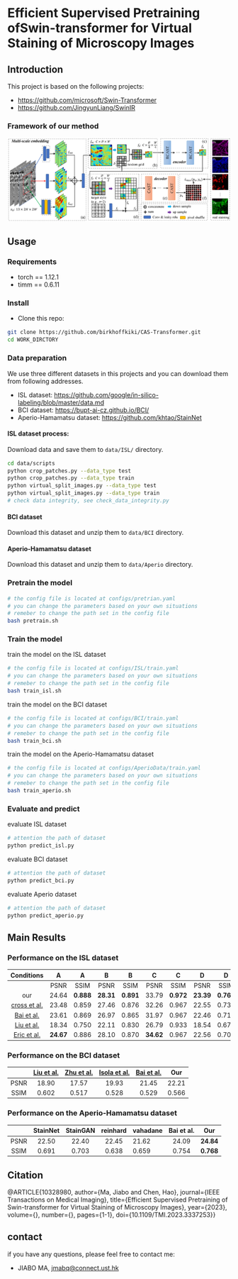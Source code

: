 # Efficient Supervised Pretraining ofSwin-transformer for Virtual Staining of Microscopy Images

## Introduction

This project is based on the following projects:  

* https://github.com/microsoft/Swin-Transformer
* https://github.com/JingyunLiang/SwinIR

### Framework of our method

![framework](./assets/fig3.png)

## Usage

### Requirements

* torch == 1.12.1
* timm == 0.6.11

### Install

- Clone this repo:

```bash
git clone https://github.com/birkhoffkiki/CAS-Transformer.git
cd WORK_DIRCTORY
```

### Data preparation

We use three different datasets in this projects and you can download them from following addresses.  
* ISL dataset: https://github.com/google/in-silico-labeling/blob/master/data.md 
* BCI dataset: https://bupt-ai-cz.github.io/BCI/
* Aperio-Hamamatsu dataset: https://github.com/khtao/StainNet

#### ISL dataset process:  

Download data and save them to ```data/ISL/``` directory.

```bash
cd data/scripts
python crop_patches.py --data_type test
python crop_patches.py --data_type train
python virtual_split_images.py --data_type test
python virtual_split_images.py --data_type train
# check data integrity, see check_data_integrity.py
```

#### BCI dataset
Download this dataset and unzip them to ```data/BCI``` directory.

#### Aperio-Hamamatsu dataset
Download this dataset and unzip them to ```data/Aperio``` directory.

### Pretrain the model

```bash
# the config file is located at configs/pretrian.yaml
# you can change the parameters based on your own situations
# remeber to change the path set in the config file
bash pretrain.sh
```

### Train the model

train the model on the ISL dataset  

```bash
# the config file is located at configs/ISL/train.yaml
# you can change the parameters based on your own situations
# remeber to change the path set in the config file
bash train_isl.sh
```
train the model on the BCI dataset

```bash
# the config file is located at configs/BCI/train.yaml
# you can change the parameters based on your own situations
# remeber to change the path set in the config file
bash train_bci.sh
```

train the model on the Aperio-Hamamatsu dataset

```bash
# the config file is located at configs/AperioData/train.yaml
# you can change the parameters based on your own situations
# remeber to change the path set in the config file
bash train_aperio.sh
```

### Evaluate and predict

evaluate ISL dataset

```python
# attention the path of dataset
python predict_isl.py
```

evaluate BCI dataset
```python
# attention the path of dataset
python predict_bci.py
```

evaluate Aperio dataset
```python
# attention the path of dataset
python predict_aperio.py
```

## Main Results

### Performance on the ISL dataset

|  Conditions  |     A     |     A     |     B     |     B     |     C     |     C     |     D     |     D     |    Avg    |    Avg    |
|:------------:|:---------:|:---------:|:---------:|:---------:|:---------:|:---------:|:---------:|:---------:|:---------:|:---------:|
|              |    PSNR   |    SSIM   |    PSNR   |    SSIM   |    PSNR   |    SSIM   |    PSNR   |    SSIM   |    PSNR   |    SSIM   |
|      our     |   24.64   | **0.888** | **28.31** | **0.891** |   33.79   | **0.972** | **23.39** | **0.761** | **28.38** | **0.888** |
| [cross et al.](https://link.springer.com/content/pdf/10.1038/s41598-022-12914-x.pdf) |   23.48   |   0.859   |   27.46   |   0.876   |   32.26   |   0.967   |   22.55   |   0.738   |   27.36   |   0.873   |
|  [Bai et al.](https://downloads.spj.sciencemag.org/bmef/2022/9786242.pdf)  |   23.61   |   0.869   |   26.97   |   0.865   |   31.97   |   0.967   |   22.46   |   0.712   |   27.03   |   0.860   |
|  [Liu et al.](https://ieeexplore.ieee.org/stamp/stamp.jsp?arnumber=8964264)  |   18.34   |   0.750   |   22.11   |   0.830   |   26.79   |   0.933   |   18.54   |   0.677   |   22.20   |   0.821   |
| [Eric et al.](https://www.sciencedirect.com/science/article/pii/S0092867418303647)  | **24.67** | 0.886     | 28.10     | 0.870     | **34.62** | 0.967     | 22.56     | 0.708     | 28.32     | 0.868     |

### Performance on the BCI dataset

|      | [Liu et al.](https://ieeexplore.ieee.org/stamp/stamp.jsp?arnumber=8964264)  | [Zhu et al.](http://openaccess.thecvf.com/content_ICCV_2017/papers/Zhu_Unpaired_Image-To-Image_Translation_ICCV_2017_paper.pdf)  | [Isola et al.](https://openaccess.thecvf.com/content_cvpr_2017/papers/Isola_Image-To-Image_Translation_With_CVPR_2017_paper.pdf)  | [Bai et al.](https://downloads.spj.sciencemag.org/bmef/2022/9786242.pdf)  |  Our  |
|:----:|:-----------:|:-----------:|:-------------:|:-----------:|:-----:|
| PSNR |    18.90    |    17.57    |     19.93     |    21.45    | 22.21 |
| SSIM |    0.602    |    0.517    |     0.528     |    0.529    | 0.566 |

### Performance on the Aperio-Hamamatsu dataset

|      | StainNet | StainGAN | reinhard | vahadane | Bai et al.  |    Our    |
|:----:|:--------:|:--------:|:--------:|----------|:-----------:|:---------:|
| PSNR |   22.50  |   22.40  |   22.45  | 21.62    |    24.09    | **24.84** |
| SSIM |   0.691  |   0.703  |   0.638  | 0.659    |    0.754    | **0.768** |

## Citation
@ARTICLE{10328980,
  author={Ma, Jiabo and Chen, Hao},
  journal={IEEE Transactions on Medical Imaging}, 
  title={Efficient Supervised Pretraining of Swin-transformer for Virtual Staining of Microscopy Images}, 
  year={2023},
  volume={},
  number={},
  pages={1-1},
  doi={10.1109/TMI.2023.3337253}}


## contact

if you have any questions, please feel free to contact me:  

* JIABO MA, jmabq@connect.ust.hk

